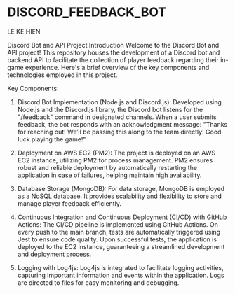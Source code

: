 # DISCORD_FEEDBACK_BOT

LE KE HIEN

Discord Bot and API Project
Introduction
Welcome to the Discord Bot and API project! This repository houses the development of a Discord bot and backend API to facilitate the collection of player feedback regarding their in-game experience. Here's a brief overview of the key components and technologies employed in this project.

Key Components:

1. Discord Bot Implementation (Node.js and Discord.js):
   Developed using Node.js and the Discord.js library, the Discord bot listens for the "/feedback" command in designated channels. When a user submits feedback, the bot responds with an acknowledgment message: "Thanks for reaching out! We’ll be passing this along to the team directly! Good luck playing the game!"

2. Deployment on AWS EC2 (PM2):
   The project is deployed on an AWS EC2 instance, utilizing PM2 for process management. PM2 ensures robust and reliable deployment by automatically restarting the application in case of failures, helping maintain high availability.

3. Database Storage (MongoDB):
   For data storage, MongoDB is employed as a NoSQL database. It provides scalability and flexibility to store and manage player feedback efficiently.

4. Continuous Integration and Continuous Deployment (CI/CD) with GitHub Actions:
   The CI/CD pipeline is implemented using GitHub Actions. On every push to the main branch, tests are automatically triggered using Jest to ensure code quality. Upon successful tests, the application is deployed to the EC2 instance, guaranteeing a streamlined development and deployment process.

5. Logging with Log4js:
   Log4js is integrated to facilitate logging activities, capturing important information and events within the application. Logs are directed to files for easy monitoring and debugging.
